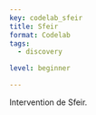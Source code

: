 ```yaml
---
key: codelab_sfeir
title: Sfeir
format: Codelab
tags:
  - discovery

level: beginner

---
```


Intervention de Sfeir.